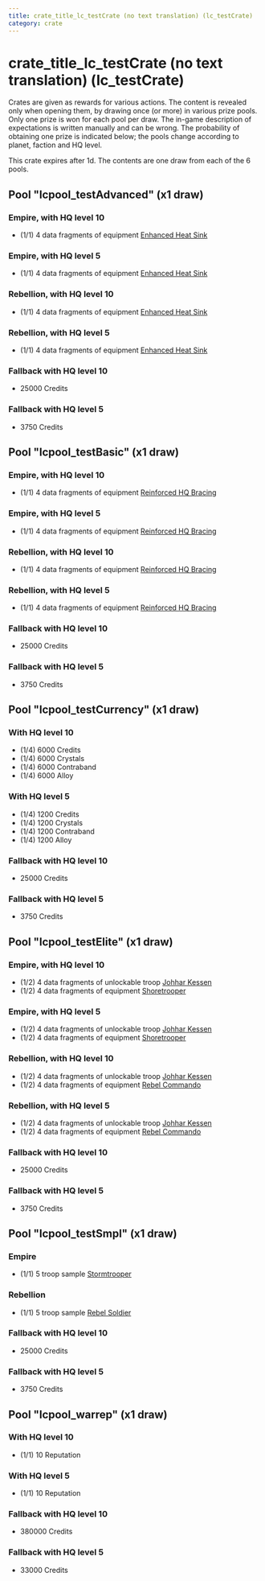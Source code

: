 ```yaml
---
title: crate_title_lc_testCrate (no text translation) (lc_testCrate)
category: crate
---
```


# crate_title_lc_testCrate (no text translation) (lc_testCrate)

Crates are given as rewards for various actions. The content is revealed only when opening them, by drawing once (or more) in various prize pools. Only one prize is won for each pool per draw. The in-game description of expectations is written manually and can be wrong. The probability of obtaining one prize is indicated below; the pools change according to planet, faction and HQ level.

This crate expires after 1d. The contents are one draw from each of the 6 pools.

## Pool "lcpool_testAdvanced" (x1 draw)

### Empire, with HQ level 10

  * (1/1) 4 data fragments of equipment [Enhanced Heat Sink](eqpEmpireRapidFireTurretDamage)

### Empire, with HQ level 5

  * (1/1) 4 data fragments of equipment [Enhanced Heat Sink](eqpEmpireRapidFireTurretDamage)

### Rebellion, with HQ level 10

  * (1/1) 4 data fragments of equipment [Enhanced Heat Sink](eqpRebelRapidFireTurretDamage)

### Rebellion, with HQ level 5

  * (1/1) 4 data fragments of equipment [Enhanced Heat Sink](eqpRebelRapidFireTurretDamage)

### Fallback with HQ level 10

  * 25000 Credits

### Fallback with HQ level 5

  * 3750 Credits

## Pool "lcpool_testBasic" (x1 draw)

### Empire, with HQ level 10

  * (1/1) 4 data fragments of equipment [Reinforced HQ Bracing](eqpEmpireHQHealth)

### Empire, with HQ level 5

  * (1/1) 4 data fragments of equipment [Reinforced HQ Bracing](eqpEmpireHQHealth)

### Rebellion, with HQ level 10

  * (1/1) 4 data fragments of equipment [Reinforced HQ Bracing](eqpRebelHQHealth)

### Rebellion, with HQ level 5

  * (1/1) 4 data fragments of equipment [Reinforced HQ Bracing](eqpRebelHQHealth)

### Fallback with HQ level 10

  * 25000 Credits

### Fallback with HQ level 5

  * 3750 Credits

## Pool "lcpool_testCurrency" (x1 draw)

### With HQ level 10

  * (1/4) 6000 Credits
  * (1/4) 6000 Crystals
  * (1/4) 6000 Contraband
  * (1/4) 6000 Alloy

### With HQ level 5

  * (1/4) 1200 Credits
  * (1/4) 1200 Crystals
  * (1/4) 1200 Contraband
  * (1/4) 1200 Alloy

### Fallback with HQ level 10

  * 25000 Credits

### Fallback with HQ level 5

  * 3750 Credits

## Pool "lcpool_testElite" (x1 draw)

### Empire, with HQ level 10

  * (1/2) 4 data fragments of unlockable troop [Johhar Kessen](EmpireJohhar)
  * (1/2) 4 data fragments of equipment [Shoretrooper](eqpEmpirePentagonTrooper)

### Empire, with HQ level 5

  * (1/2) 4 data fragments of unlockable troop [Johhar Kessen](EmpireJohhar)
  * (1/2) 4 data fragments of equipment [Shoretrooper](eqpEmpirePentagonTrooper)

### Rebellion, with HQ level 10

  * (1/2) 4 data fragments of unlockable troop [Johhar Kessen](RebelJohhar)
  * (1/2) 4 data fragments of equipment [Rebel Commando](eqpRebelPentagonSoldier)

### Rebellion, with HQ level 5

  * (1/2) 4 data fragments of unlockable troop [Johhar Kessen](RebelJohhar)
  * (1/2) 4 data fragments of equipment [Rebel Commando](eqpRebelPentagonSoldier)

### Fallback with HQ level 10

  * 25000 Credits

### Fallback with HQ level 5

  * 3750 Credits

## Pool "lcpool_testSmpl" (x1 draw)

### Empire

  * (1/1) 5 troop sample [Stormtrooper](Storm)

### Rebellion

  * (1/1) 5 troop sample [Rebel Soldier](Soldier)

### Fallback with HQ level 10

  * 25000 Credits

### Fallback with HQ level 5

  * 3750 Credits

## Pool "lcpool_warrep" (x1 draw)

### With HQ level 10

  * (1/1) 10 Reputation

### With HQ level 5

  * (1/1) 10 Reputation

### Fallback with HQ level 10

  * 380000 Credits

### Fallback with HQ level 5

  * 33000 Credits